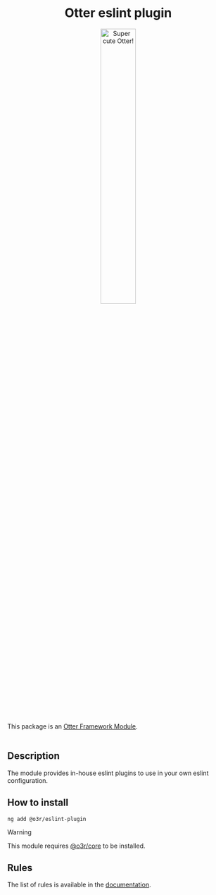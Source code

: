 <h1 align="center">Otter eslint plugin</h1>
<p align="center">
  <img src="https://raw.githubusercontent.com/AmadeusITGroup/otter/main/assets/logo/otter.png" alt="Super cute Otter!" width="40%"/>
</p>

This package is an [Otter Framework Module](https://github.com/AmadeusITGroup/otter/tree/main/docs/core/MODULE.md).
<br />
<br />

## Description

The module provides in-house eslint plugins to use in your own eslint configuration.

## How to install

```shell
ng add @o3r/eslint-plugin
```

> [!WARNING]
> This module requires [@o3r/core](https://www.npmjs.com/package/@o3r/core) to be installed.

## Rules

The list of rules is available in the [documentation](https://github.com/AmadeusITGroup/otter/tree/main/docs/linter/eslint-plugin/rules).
